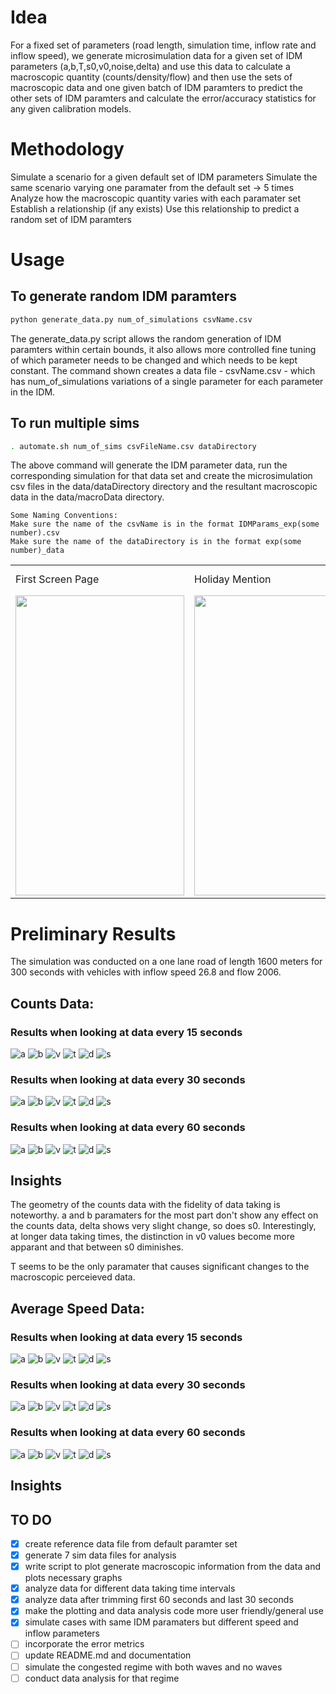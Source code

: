 # Idea

For a fixed set of parameters (road length, simulation time, inflow rate and inflow speed), we generate microsimulation data for a given set of IDM parameters (a,b,T,s0,v0,noise,delta) and use this data to calculate a macroscopic quantity (counts/density/flow) and then use the sets of macroscopic data and one given batch of IDM paramters to predict the other sets of IDM paramters and calculate the error/accuracy statistics for any given calibration models.

# Methodology
Simulate a scenario for a given default set of IDM parameters
Simulate the same scenario varying one paramater from the default set -> 5 times
Analyze how the macroscopic quantity varies with each paramater set
Establish a relationship (if any exists)
Use this relationship to predict a random set of IDM paramters

# Usage

## To generate random IDM paramters
```bash
python generate_data.py num_of_simulations csvName.csv
```
The generate_data.py script allows the random generation of IDM paramters within certain bounds, it also allows more controlled fine tuning of which parameter needs to be changed and which needs to be kept constant. The command shown creates a data file - csvName.csv - which has num_of_simulations variations of a single parameter for each parameter in the IDM.


## To run multiple sims
```bash
. automate.sh num_of_sims csvFileName.csv dataDirectory
```
The above command will generate the IDM parameter data, run the corresponding simulation for that data set and create the microsimulation csv files in the data/dataDirectory directory and the resultant macroscopic data in the data/macroData directory. 

```
Some Naming Conventions:
Make sure the name of the csvName is in the format IDMParams_exp(some number).csv 
Make sure the name of the dataDirectory is in the format exp(some number)_data 

```

<table>
  <tr>
    <td>First Screen Page</td>
     <td>Holiday Mention</td>
     <td>Present day in purple and selected day in pink</td>
  </tr>
  <tr>
    <td><img src="screenshots/Screenshot_1582745092.png" width=270 height=480></td>
    <td><img src="screenshots/Screenshot_1582745125.png" width=270 height=480></td>
    <td><img src="screenshots/Screenshot_1582745139.png" width=270 height=480></td>
  </tr>
 </table>


# Preliminary Results

The simulation was conducted on a one lane road of length 1600 meters for 300 seconds with vehicles with inflow speed 26.8 and flow 2006.

## Counts Data:

### Results when looking at data every 15 seconds
![a](https://github.com/shanto268/comprehensive_simulation_traffic_analysis_software/blob/master/exp4_res_15/a_params.png)
![b](https://github.com/shanto268/comprehensive_simulation_traffic_analysis_software/blob/master/exp4_res_15/b_params.png)
![v](https://github.com/shanto268/comprehensive_simulation_traffic_analysis_software/blob/master/exp4_res_15/v0_params.png)
![t](https://github.com/shanto268/comprehensive_simulation_traffic_analysis_software/blob/master/exp4_res_15/T_params.png)
![d](https://github.com/shanto268/comprehensive_simulation_traffic_analysis_software/blob/master/exp4_res_15/delta_params.png)
![s](https://github.com/shanto268/comprehensive_simulation_traffic_analysis_software/blob/master/exp4_res_15/s0_params.png)


### Results when looking at data every 30 seconds
![a](https://github.com/shanto268/comprehensive_simulation_traffic_analysis_software/blob/master/exp4_res_30/a_params.png)
![b](https://github.com/shanto268/comprehensive_simulation_traffic_analysis_software/blob/master/exp4_res_30/b_params.png)
![v](https://github.com/shanto268/comprehensive_simulation_traffic_analysis_software/blob/master/exp4_res_30/v0_params.png)
![t](https://github.com/shanto268/comprehensive_simulation_traffic_analysis_software/blob/master/exp4_res_30/T_params.png)
![d](https://github.com/shanto268/comprehensive_simulation_traffic_analysis_software/blob/master/exp4_res_30/delta_params.png)
![s](https://github.com/shanto268/comprehensive_simulation_traffic_analysis_software/blob/master/exp4_res_30/s0_params.png)


### Results when looking at data every 60 seconds
![a](https://github.com/shanto268/comprehensive_simulation_traffic_analysis_software/blob/master/exp4_res_60/a_params.png)
![b](https://github.com/shanto268/comprehensive_simulation_traffic_analysis_software/blob/master/exp4_res_60/b_params.png)
![v](https://github.com/shanto268/comprehensive_simulation_traffic_analysis_software/blob/master/exp4_res_60/v0_params.png)
![t](https://github.com/shanto268/comprehensive_simulation_traffic_analysis_software/blob/master/exp4_res_60/T_params.png)
![d](https://github.com/shanto268/comprehensive_simulation_traffic_analysis_software/blob/master/exp4_res_60/delta_params.png)
![s](https://github.com/shanto268/comprehensive_simulation_traffic_analysis_software/blob/master/exp4_res_60/s0_params.png)


## Insights
The geometry of the counts data with the fidelity of data taking is noteworthy. a and b paramaters for the most part don't show any effect on the counts data, delta shows very slight change, so does s0. Interestingly, at longer data taking times, the distinction in v0 values become more apparant and that between s0 diminishes.

T seems to be the only paramater that causes significant changes to the macroscopic perceieved data.

## Average Speed Data:

### Results when looking at data every 15 seconds
![a](https://github.com/shanto268/comprehensive_simulation_traffic_analysis_software/blob/master/figs/exp4/fidelity_15/a_params_velocity.png)
![b](https://github.com/shanto268/comprehensive_simulation_traffic_analysis_software/blob/master/figs/exp4/fidelity_15/b_params_velocity.png)
![v](https://github.com/shanto268/comprehensive_simulation_traffic_analysis_software/blob/master/figs/exp4/fidelity_15/v0_params_velocity.png)
![t](https://github.com/shanto268/comprehensive_simulation_traffic_analysis_software/blob/master/figs/exp4/fidelity_15/T_params_velocity.png)
![d](https://github.com/shanto268/comprehensive_simulation_traffic_analysis_software/blob/master/figs/exp4/fidelity_15/delta_params_velocity.png)
![s](https://github.com/shanto268/comprehensive_simulation_traffic_analysis_software/blob/master/figs/exp4/fidelity_15/s0_params_velocity.png)

### Results when looking at data every 30 seconds
![a](https://github.com/shanto268/comprehensive_simulation_traffic_analysis_software/blob/master/figs/exp4/fidelity_30/a_params_velocity.png)
![b](https://github.com/shanto268/comprehensive_simulation_traffic_analysis_software/blob/master/figs/exp4/fidelity_30/b_params_velocity.png)
![v](https://github.com/shanto268/comprehensive_simulation_traffic_analysis_software/blob/master/figs/exp4/fidelity_30/v0_params_velocity.png)
![t](https://github.com/shanto268/comprehensive_simulation_traffic_analysis_software/blob/master/figs/exp4/fidelity_30/T_params_velocity.png)
![d](https://github.com/shanto268/comprehensive_simulation_traffic_analysis_software/blob/master/figs/exp4/fidelity_30/delta_params_velocity.png)
![s](https://github.com/shanto268/comprehensive_simulation_traffic_analysis_software/blob/master/figs/exp4/fidelity_30/s0_params_velocity.png)

### Results when looking at data every 60 seconds
![a](https://github.com/shanto268/comprehensive_simulation_traffic_analysis_software/blob/master/figs/exp4/fidelity_60/a_params_velocity.png)
![b](https://github.com/shanto268/comprehensive_simulation_traffic_analysis_software/blob/master/figs/exp4/fidelity_60/b_params_velocity.png)
![v](https://github.com/shanto268/comprehensive_simulation_traffic_analysis_software/blob/master/figs/exp4/fidelity_60/v0_params_velocity.png)
![t](https://github.com/shanto268/comprehensive_simulation_traffic_analysis_software/blob/master/figs/exp4/fidelity_60/T_params_velocity.png)
![d](https://github.com/shanto268/comprehensive_simulation_traffic_analysis_software/blob/master/figs/exp4/fidelity_60/delta_params_velocity.png)
![s](https://github.com/shanto268/comprehensive_simulation_traffic_analysis_software/blob/master/figs/exp4/fidelity_60/s0_params_velocity.png)

## Insights

## TO DO
- [x] create reference data file from default paramter set
- [x] generate 7 sim data files for analysis
- [x] write script to plot generate macroscopic information from the data and plots necessary graphs
- [x] analyze data for different data taking time intervals
- [x] analyze data after trimming first 60 seconds and last 30 seconds
- [x] make the plotting and data analysis code more user friendly/general use
- [x] simulate cases with same IDM paramaters but different speed and inflow parameters
- [ ] incorporate the error metrics
- [ ] update README.md and documentation
- [ ] simulate the congested regime with both waves and no waves
- [ ] conduct data analysis for that regime

